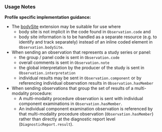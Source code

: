 ### Usage Notes

**Profile specific implementation guidance:**
- The [bodySite](http://hl7.org/fhir/R4/extension-bodysite.html) extension may be suitable for use where
   - body site is not implicit in the code found in `Observation.code` and  
   - body site information is to be handled as a separate resource (e.g. to identify and track separately) instead of an inline coded element in `Observation.bodySite`.
- When sending an observation that represents a study series or panel:
  - the group / panel code is sent in `Observation.code`
  -  overall comments is sent in `Observation.note`
  - the global interpretation by the producer of the study is sent in `Observation.interpretation`
  - individual results may be sent in `Observation.component` or by referencing individual observation results in `Observation.hasMember`
- When sending observations that group the set of results of a multi-modality procedure:
  - A multi-modality procedure observation is sent with individual component examinations in `Observation.hasMember`.
  - An individual component examination observation is referenced by that multi-modality procedure observation (`Observation.hasMember`) rather than directly at the diagnostic report level (`DiagnosticReport.result`).
